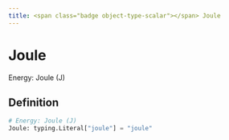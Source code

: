 ```yaml
---
title: <span class="badge object-type-scalar"></span> Joule
---
```

# <span class="badge object-type-scalar"></span> Joule

Energy: Joule (J)

## Definition

```python
# Energy: Joule (J)
Joule: typing.Literal["joule"] = "joule"
```
